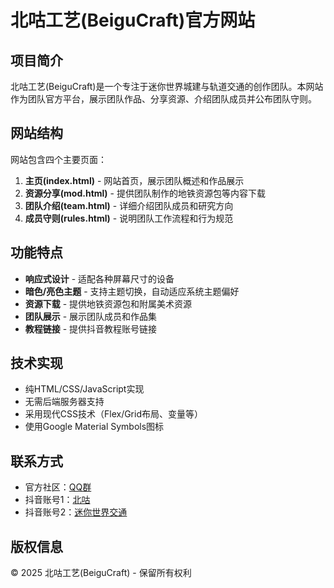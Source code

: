 # 北咕工艺(BeiguCraft)官方网站

## 项目简介

北咕工艺(BeiguCraft)是一个专注于迷你世界城建与轨道交通的创作团队。本网站作为团队官方平台，展示团队作品、分享资源、介绍团队成员并公布团队守则。

## 网站结构

网站包含四个主要页面：

1. **主页(index.html)** - 网站首页，展示团队概述和作品展示
2. **资源分享(mod.html)** - 提供团队制作的地铁资源包等内容下载
3. **团队介绍(team.html)** - 详细介绍团队成员和研究方向
4. **成员守则(rules.html)** - 说明团队工作流程和行为规范

## 功能特点

- **响应式设计** - 适配各种屏幕尺寸的设备
- **暗色/亮色主题** - 支持主题切换，自动适应系统主题偏好
- **资源下载** - 提供地铁资源包和附属美术资源
- **团队展示** - 展示团队成员和作品集
- **教程链接** - 提供抖音教程账号链接

## 技术实现

- 纯HTML/CSS/JavaScript实现
- 无需后端服务器支持
- 采用现代CSS技术（Flex/Grid布局、变量等）
- 使用Google Material Symbols图标

## 联系方式

- 官方社区：[QQ群](https://qm.qq.com/q/nySNoVPd0k)
- 抖音账号1：[北咕](https://www.douyin.com/user/MS4wLjABAAAArPM_XYxKRoQvoYD09S3baXWSX12Tx0Gyv9NPQ2Q3vT-JoA2a1aVadfW_ePrIpa7D)
- 抖音账号2：[迷你世界交通](https://www.douyin.com/user/MS4wLjABAAAAxxbWERL3Qb0Gbyd-5_AC5JAqLwK-Vgh21Lfs8I_svtOAfZ15NO89Ki5kiCJ0DaQv)

## 版权信息

© 2025 北咕工艺(BeiguCraft) - 保留所有权利